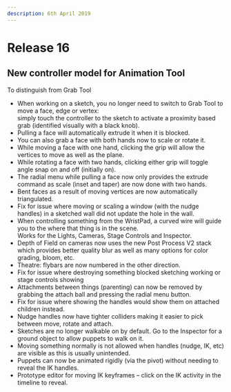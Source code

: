 ```yaml
---
description: 6th April 2019
---
```


# Release 16

## New controller model for Animation Tool

To distinguish from Grab Tool

* When working on a sketch, you no longer need to switch to Grab Tool to move a face, edge or vertex:\
  simply touch the controller to the sketch to activate a proximity based grab (identified visually with a black knob).
* Pulling a face will automatically extrude it when it is blocked.
* You can also grab a face with both hands now to scale or rotate it.
* While moving a face with one hand, clicking the grip will allow the vertices to move as well as the plane.
* While rotating a face with two hands, clicking either grip will toggle angle snap on and off (initially on).
* The radial menu while pulling a face now only provides the extrude command as scale (inset and taper) are now done with two hands.
* Bent faces as a result of moving vertices are now automatically triangulated.
* Fix for issue where moving or scaling a window (with the nudge handles) in a sketched wall did not update the hole in the wall.
* When controlling something from the WristPad, a curved wire will guide you to the where that thing is in the scene.\
  Works for the Lights, Cameras, Stage Controls and Inspector.
* Depth of Field on cameras now uses the new Post Process V2 stack which provides better quality blur as well as many options for color grading, bloom, etc.
* Theatre: flybars are now numbered in the other direction.
* Fix for issue where destroying something blocked sketching working or stage controls showing
* Attachments between things (parenting) can now be removed by grabbing the attach ball and pressing the radial menu button.
* Fix for issue where showing the handles would show them on attached children instead.
* Nudge handles now have tighter colliders making it easier to pick between move, rotate and attach.
* Sketches are no longer walkable on by default. Go to the Inspector for a ground object to allow puppets to walk on it.
* Moving something normally is not allowed when handles (nudge, IK, etc) are visible as this is usually unintended.
* Puppets can now be animated rigidly (via the pivot) without needing to reveal the IK handles.
* Prototype editor for moving IK keyframes – click on the IK activity in the timeline to reveal.
